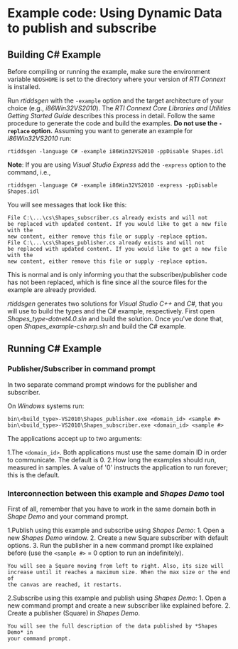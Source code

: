 # Example code: Using Dynamic Data to publish and subscribe

## Building C# Example
Before compiling or running the example, make sure the environment variable
`NDDSHOME` is set to the directory where your version of *RTI Connext* is
installed.

Run *rtiddsgen* with the `-example` option and the target architecture of your
choice (e.g., *i86Win32VS2010*). The *RTI Connext Core Libraries and Utilities
Getting Started Guide* describes this process in detail. Follow the same
procedure to generate the code and build the examples. **Do not use the
`-replace` option.** Assuming you want to generate an example for
*i86Win32VS2010* run:
```
rtiddsgen -language C# -example i86Win32VS2010 -ppDisable Shapes.idl
```

**Note**: If you are using *Visual Studio Express* add the `-express` option to
the command, i.e.,
```
rtiddsgen -language C# -example i86Win32VS2010 -express -ppDisable Shapes.idl
```

You will see messages that look like this:
```
File C:\...\cs\Shapes_subscriber.cs already exists and will not
be replaced with updated content. If you would like to get a new file with the
new content, either remove this file or supply -replace option.
File C:\...\cs\Shapes_publisher.cs already exists and will not
be replaced with updated content. If you would like to get a new file with the
new content, either remove this file or supply -replace option.
```

This is normal and is only informing you that the subscriber/publisher code has
not been replaced, which is fine since all the source files for the example are
already provided.

*rtiddsgen* generates two solutions for *Visual Studio C++* and *C#*, that you
will use to build the types and the C# example, respectively. First open
*Shapes_type-dotnet4.0.sln* and build the solution. Once you've done that, open
*Shapes_example-csharp.sln* and build the C# example.

## Running C# Example
### Publisher/Subscriber in command prompt
In two separate command prompt windows for the publisher and subscriber.

On *Windows* systems run:
```
bin\<build_type>-VS2010\Shapes_publisher.exe <domain_id> <sample #>
bin\<build_type>-VS2010\Shapes_subscriber.exe <domain_id> <sample #>
```

The applications accept up to two arguments:

1.The `<domain_id>`. Both applications must use the same domain ID in order
to communicate. The default is 0.
2.How long the examples should run, measured in samples. A value of '0'
instructs the application to run forever; this is the default.

### Interconnection between this example and *Shapes Demo* tool
First of all, remember that you have to work in the same domain both in
*Shape Demo* and your command prompt.

1.Publish using this example and subscribe using *Shapes Demo*:
    1. Open a new *Shapes Demo* window.
    2. Create a new Square subscriber with default options.
    3. Run the publisher in a new command prompt like explained before (use the
    `<sample #>` = 0 option to run an indefinitely).

    You will see a Square moving from left to right. Also, its size will
    increase until it reaches a maximum size. When the max size or the end of
    the canvas are reached, it restarts.

2.Subscribe using this example and publish using *Shapes Demo*:
    1. Open a new command prompt and create a new subscriber like explained
    before.
    2. Create a publisher (Square) in *Shapes Demo*.

    You will see the full description of the data published by *Shapes Demo* in
    your command prompt.
